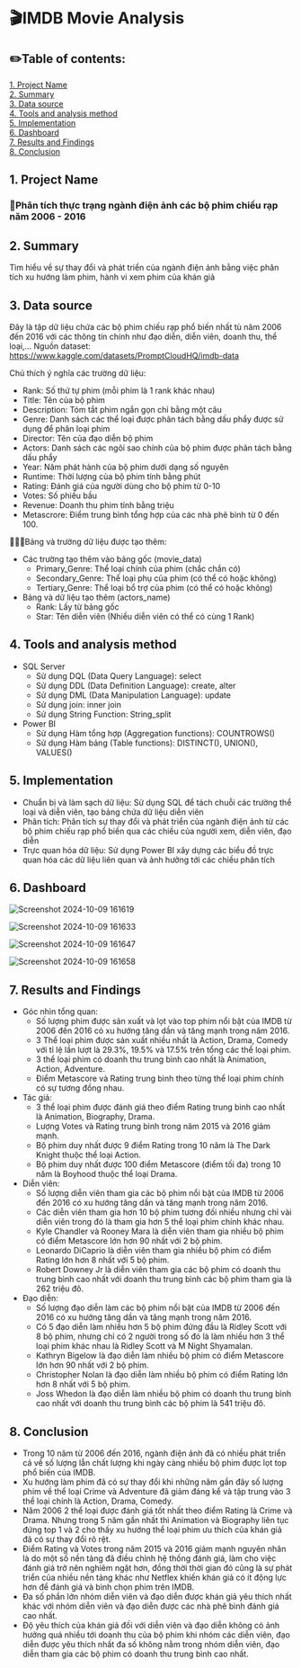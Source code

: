 # 🎬IMDB Movie Analysis

## ✏️Table of contents:
[1. Project Name](#1-project-name)  
[2. Summary](#2-summary)  
[3. Data source](#3-data-source)  
[4. Tools and analysis method](#4-tools-and-analysis-method)  
[5. Implementation](#5-implementation)  
[6. Dashboard](#6-dashboard)  
[7. Results and Findings](#7-results-and-findings)  
[8. Conclusion](#8-conclusion)

## 1. Project Name  
### 📍Phân tích thực trạng ngành điện ảnh các bộ phim chiếu rạp năm 2006 - 2016

## 2. Summary
Tìm hiểu về sự thay đổi và phát triển của ngành điện ảnh bằng việc phân tích xu hướng làm phim, hành vi xem phim của khán giả

## 3. Data source 
Đây là tập dữ liệu chứa các bộ phim chiếu rạp phổ biến nhất tù năm 2006 đến 2016 với các thông tín chính như đạo diễn, diễn viên, doanh thu, thể loại,... Nguồn dataset: https://www.kaggle.com/datasets/PromptCloudHQ/imdb-data

Chú thích ý nghĩa các trường dữ liệu:
- Rank: Số thứ tự phim (mỗi phim là 1 rank khác nhau)
- Title: Tên của bộ phim
- Description: Tóm tắt phim ngắn gọn chỉ bằng một câu
- Genre: Danh sách các thể loại được phân tách bằng dấu phẩy được sử dụng để phân loại phim
- Director: Tên của đạo diễn bộ phim
- Actors: Danh sách các ngôi sao chính của bộ phim được phân tách bằng dấu phẩy
- Year: Năm phát hành của bộ phim dưới dạng số nguyên
- Runtime: Thời lượng của bộ phim tính bằng phút 
- Rating: Đánh giá của người dùng cho bộ phim từ 0-10 
- Votes: Số phiếu bầu 
- Revenue: Doanh thu phim tính bằng triệu
- Metascrore: Điểm trung bình tổng hợp của các nhà phê bình từ 0 đến 100.

🔗🔗🔗Bảng và trường dữ liệu được tạo thêm:
- Các trường tạo thêm vào bảng gốc (movie_data)
  - Primary_Genre: Thể loại chính của phim (chắc chắn có)
  - Secondary_Genre: Thể loại phụ của phim (có thể có hoặc không)
  - Tertiary_Genre: Thể loại bổ trợ của phim (có thể có hoặc không)
- Bảng và dữ liệu tạo thêm (actors_name)
  - Rank: Lấy từ bảng gốc
  - Star: Tên diễn viên (Nhiều diễn viên có thể có cùng 1 Rank)

## 4. Tools and analysis method  
- SQL Server
  * Sử dụng DQL (Data Query Language): select
  * Sử dụng DDL (Data Definition Language): create, alter
  * Sử dụng DML (Data Manipulation Language): update
  * Sử dụng join: inner join
  * Sử dụng String Function: String_split
- Power BI
  * Sử dụng Hàm tổng hợp (Aggregation functions): COUNTROWS()
  * Sử dụng Hàm bảng (Table functions): DISTINCT(), UNION(), VALUES()

## 5. Implementation
- Chuẩn bị và làm sạch dữ liệu: Sử dụng SQL để tách chuỗi các trường thể loại và diễn viên, tạo bảng chứa dữ liệu diễn viên
- Phân tích: Phân tích sự thay đổi và phát triển của ngành điện ảnh từ các bộ phim chiếu rạp phổ biến qua các chiều của người xem, diễn viên, đạo diễn
- Trực quan hóa dữ liệu: Sử dụng Power BI xây dựng các biểu đồ trực quan hóa các dữ liệu liên quan và ảnh hưởng tới các chiều phân tích
 
## 6. Dashboard
![Screenshot 2024-10-09 161619](https://github.com/user-attachments/assets/613d9695-6d7c-4e64-891c-b72ca5aae804)

![Screenshot 2024-10-09 161633](https://github.com/user-attachments/assets/e6a6d148-f787-4604-bfef-cc40d96ea110)

![Screenshot 2024-10-09 161647](https://github.com/user-attachments/assets/d59ac77d-3859-447e-9017-77cf0b171254)

![Screenshot 2024-10-09 161658](https://github.com/user-attachments/assets/f318bb91-82d1-4744-a91d-270bf8694e6c)

## 7. Results and Findings 
- Góc nhìn tổng quan:
  * Số lượng phim được sản xuất và lọt vào top phim nổi bật của IMDB từ 2006 đến 2016 có xu hướng tăng dần và tăng mạnh trong năm 2016.
  * 3 Thể loại phim được sản xuất nhiều nhất là Action, Drama, Comedy với tỉ lệ lần lượt là 29.3%, 19.5% và 17.5% trên tổng các thể loại phim.
  * 3 thể loại phim có doanh thu trung bình cao nhất là Animation, Action, Adventure.
  * Điểm Metascore và Rating trung bình theo từng thể loại phim chính có sự tương đồng nhau.
- Tác giả:
  * 3 thể loại phim được đánh giá theo điểm Rating trung bình cao nhất là Animation, Biography, Drama.
  * Lượng Votes và Rating trung bình trong năm 2015 và 2016 giảm mạnh.
  * Bộ phim duy nhất được 9 điểm Rating trong 10 năm là The Dark Knight thuộc thể loại Action.
  * Bộ phim duy nhất được 100 điểm Metascore (điểm tối đa) trong 10 năm là Boyhood thuộc thể loại Drama.
- Diễn viên:
  * Số lượng diễn viên tham gia các bộ phim nổi bật của IMDB từ 2006 đến 2016 có xu hướng tăng dần và tăng mạnh trong năm 2016.
  * Các diễn viên tham gia hơn 10 bộ phim tương đối nhiều nhưng chỉ vài diễn viên trong đó là tham gia hơn 5 thể loại phim chính khác nhau.
  * Kyle Chandler và Rooney Mara là diễn viên tham gia nhiều bộ phim có điểm Metascore lớn hơn 90 nhất với 2 bộ phim.
  * Leonardo DiCaprio là diễn viên tham gia nhiều bộ phim có điểm Rating lớn hơn 8 nhất với 5 bộ phim.
  * Robert Downey Jr là diễn viên tham gia các bộ phim có doanh thu trung bình cao nhất với doanh thu trung bình các bộ phim tham gia là 262 triệu đô.
- Đạo diễn:
  * Số lượng đạo diễn làm các bộ phim nổi bật của IMDB từ 2006 đến 2016 có xu hướng tăng dần và tăng mạnh trong năm 2016.
  * Có 5 đạo diễn làm nhiều hơn 5 bộ phim đứng đầu là Ridley Scott với 8 bộ phim, nhưng chỉ có 2 người trong số đó là làm nhiều hơn 3 thể loại phim khác nhau là Ridley Scott và M Night Shyamalan.
  * Kathryn Bigelow là đạo diễn làm nhiều bộ phim có điểm Metascore lớn hơn 90 nhất với 2 bộ phim.
  * Christopher Nolan là đạo diễn làm nhiều bộ phim có điểm Rating lớn hơn 8 nhất với 5 bộ phim.
  * Joss Whedon là đạo diễn làm nhiều bộ phim có doanh thu trung bình cao nhất với doanh thu trung bình các bộ phim là 541 triệu đô.
## 8. Conclusion  
- Trong 10 năm từ 2006 đến 2016, ngành điện ảnh đã có nhiều phát triển cả về số lượng lẫn chất lượng khi ngày càng nhiều bộ phim được lọt top phổ biến của IMDB.
- Xu hướng làm phim đã có sự thay đổi khi những năm gần đây số lượng phim về thể loại Crime và Adventure đã giảm đáng kể và tập trung vào 3 thể loại chính là Action, Drama, Comedy.
- Năm 2006 2 thể loại được đánh giá tốt nhất theo điểm Rating là Crime và Drama. Nhưng trong 5 năm gần nhất thì Animation và Biography liên tục đứng top 1 và 2 cho thấy xu hướng thể loại phim ưu thích của khán giả đã có sự thay đổi rõ rệt.
- Điểm Rating và Votes trong năm 2015 và 2016 giảm mạnh nguyên nhân là do một số nền tảng đã điều chỉnh hệ thống đánh giá, làm cho việc đánh giá trở nên nghiêm ngặt hơn, đồng thời thời gian đó cũng là sự phát triển của nhiều nền tảng khác như Netflex khiến khán giả có ít động lực hơn để đánh giá và bình chọn phim trên IMDB.
- Đa số phần lớn nhóm diễn viên và đạo diễn được khán giả yêu thích nhất khác với nhóm diễn viên và đạo diễn được các nhà phê bình đánh giá cao nhất.
- Độ yêu thích của khán giả đối với diễn viên và đạo diễn không có ảnh hưởng quá nhiều tới doanh thu của bộ phim khi nhóm các diễn viên, đạo diễn được yêu thích nhất đa số không nằm trong nhóm diễn viên, đạo diễn tham gia các bộ phim có doanh thu trung bình cao nhất. 
